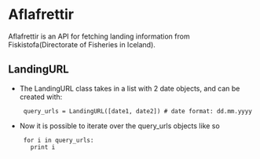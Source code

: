 Aflafrettir
=========

Aflafrettir is an API for fetching landing information from Fiskistofa(Directorate of Fisheries in Iceland).  

LandingURL
---------

*  The LandingURL class takes in a list with 2 date objects, and can be created with:
        
        query_urls = LandingURL([date1, date2]) # date format: dd.mm.yyyy

*  Now it is possible to iterate over the query\_urls objects like so

        for i in query_urls:
          print i

